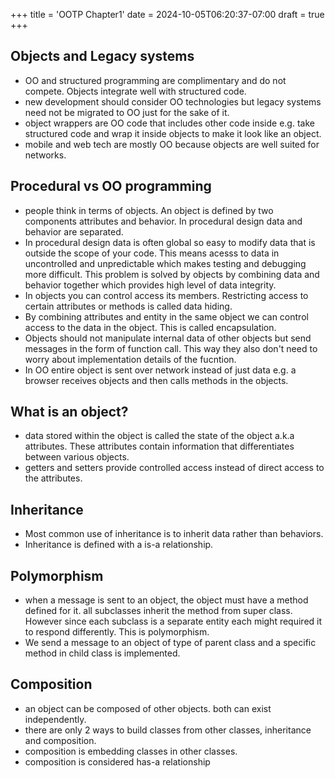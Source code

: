 +++
title = 'OOTP Chapter1'
date = 2024-10-05T06:20:37-07:00
draft = true
+++
## Objects and Legacy systems
* OO and structured programming are complimentary and do not compete. Objects integrate well with structured code.
* new development should consider OO technologies but legacy systems need not be migrated to OO just for the sake of it.
* object wrappers are OO code that includes other code inside e.g. take structured code and wrap it inside objects to make it look like an object.
* mobile and web tech are mostly OO because objects are well suited for networks.
## Procedural vs OO programming
* people think in terms of objects. An object is defined by two components attributes and behavior. In procedural design data and behavior are separated.
* In procedural design data is often global so easy to modify data that is outside the scope of your code. This means acesss to data in uncontrolled and unpredictable which makes testing and debugging more difficult. This problem is solved by objects by combining data and behavior together which provides high level of data integrity.
* In objects you can control access its members. Restricting access to certain attributes or methods is called data hiding.
* By combining attributes and entity in the same object we can control access to the data in the object. This is called encapsulation.
* Objects should not manipulate internal data of other objects but send messages in the form of function call. This way they also don't need to worry about implementation details of the fucntion. 
* In OO entire object is sent over network instead of just data e.g. a browser receives objects and then calls methods in the objects.
## What is an object?
* data stored within the object is called the state of the object a.k.a attributes. These attributes contain information that differentiates between various objects.
* getters and setters provide controlled access instead of direct access to the attributes.
## Inheritance
* Most common use of inheritance is to inherit data rather than behaviors.
* Inheritance is defined with a is-a relationship.
## Polymorphism
* when a message is sent to an object, the object must have a method defined for it. all subclasses inherit the method from super class. However since each subclass is a separate entity each might required it to respond differently. This is polymorphism.
* We send a message to an object of type of parent class and a specific method in child class is implemented.
## Composition
* an object can be composed of other objects. both can exist independently.
* there are only 2 ways to build classes from other classes, inheritance and composition.
* composition is embedding classes in other classes.
* composition is considered has-a relationship
